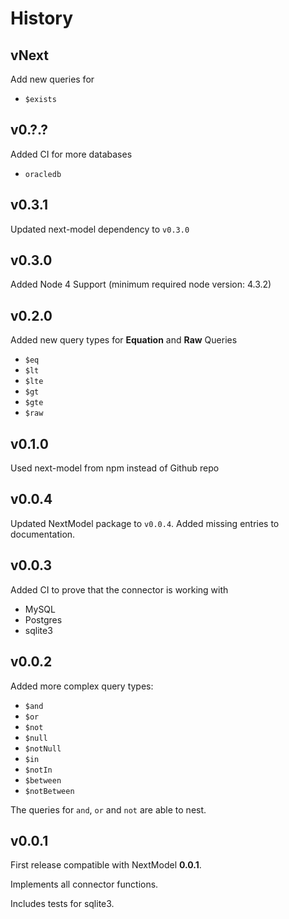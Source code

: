# History

## vNext

Add new queries for
* `$exists`

## v0.?.?

Added CI for more databases
* `oracledb`

## v0.3.1

Updated next-model dependency to `v0.3.0`

## v0.3.0

Added Node 4 Support (minimum required node version: 4.3.2)

## v0.2.0

Added new query types for **Equation** and **Raw** Queries
* `$eq`
* `$lt`
* `$lte`
* `$gt`
* `$gte`
* `$raw`

## v0.1.0

Used next-model from npm instead of Github repo

## v0.0.4

Updated NextModel package to `v0.0.4`.
Added missing entries to documentation.

## v0.0.3

Added CI to prove that the connector is working with
* MySQL
* Postgres
* sqlite3

## v0.0.2

Added more complex query types:
* `$and`
* `$or`
* `$not`
* `$null`
* `$notNull`
* `$in`
* `$notIn`
* `$between`
* `$notBetween`

The queries for `and`, `or` and `not` are able to nest.

## v0.0.1

First release compatible with NextModel **0.0.1**.

Implements all connector functions.

Includes tests for sqlite3.
